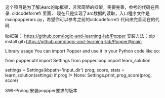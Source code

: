
这个项目是为了解决arc的ilp框架，非常简陋的框架，需要完善，参考的代码在目录: oldcodeforref/ 里面，
现在只是实现了arc数据的读取，入口程序文件是mainpopperarc.py，希望你可以参考之前的oldcodeforref/ 代码来完善现在的代码

ilp框架： <https://github.com/logic-and-learning-lab/Popper>
安装方法：pip install git+<https://github.com/logic-and-learning-lab/Popper@main>

Library usage
You can import Popper and use it in your Python code like so:

from popper.util import Settings
from popper.loop import learn_solution

settings = Settings(kbpath='input_dir')
prog, score, stats = learn_solution(settings)
if prog != None:
    Settings.print_prog_score(prog, score)



 SWI-Prolog 安装poppper要求的版本
 